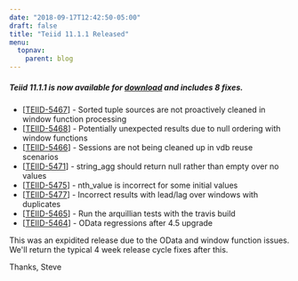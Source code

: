 ```yaml
---
date: "2018-09-17T12:42:50-05:00"
draft: false
title: "Teiid 11.1.1 Released"
menu:
  topnav:
    parent: blog
---
```


##### Teiid 11.1.1 is now available for [download](/teiid_wildfly/downloads/) and includes 8 fixes.

<!--more-->

<ul>
<li>[<a href='https://issues.redhat.com/browse/TEIID-5467'>TEIID-5467</a>] -         Sorted tuple sources are not proactively cleaned in window function processing
</li>
<li>[<a href='https://issues.redhat.com/browse/TEIID-5468'>TEIID-5468</a>] -         Potentially unexpected results due to null ordering with window functions
</li>
<li>[<a href='https://issues.redhat.com/browse/TEIID-5466'>TEIID-5466</a>] -         Sessions are not being cleaned up in vdb reuse scenarios
</li>
<li>[<a href='https://issues.redhat.com/browse/TEIID-5471'>TEIID-5471</a>] -         string_agg should return null rather than empty over no values
</li>
<li>[<a href='https://issues.redhat.com/browse/TEIID-5475'>TEIID-5475</a>] -         nth_value is incorrect for some initial values
</li>
<li>[<a href='https://issues.redhat.com/browse/TEIID-5477'>TEIID-5477</a>] -         Incorrect results with lead/lag over windows with duplicates
</li>
<li>[<a href='https://issues.redhat.com/browse/TEIID-5465'>TEIID-5465</a>] -         Run the arquillian tests with the travis build
</li>
<li>[<a href='https://issues.redhat.com/browse/TEIID-5464'>TEIID-5464</a>] -         OData regressions after 4.5 upgrade
</li>
</ul>

This was an expidited release due to the OData and window function issues.  We'll return the typical 4 week release cycle fixes after this.

Thanks,
Steve
